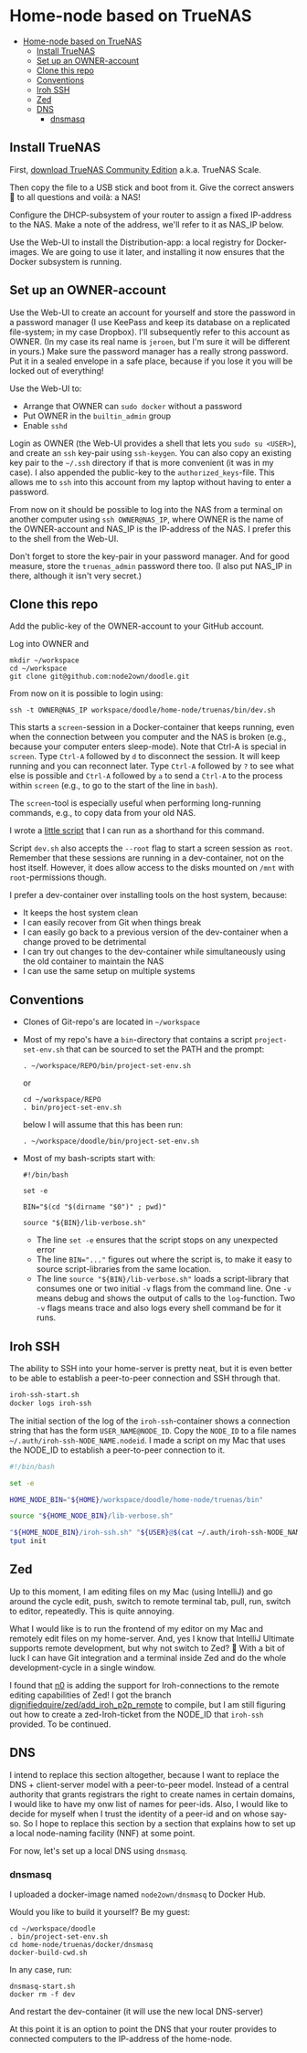 # Home-node based on TrueNAS

<!-- TOC -->
* [Home-node based on TrueNAS](#home-node-based-on-truenas)
  * [Install TrueNAS](#install-truenas)
  * [Set up an OWNER-account](#set-up-an-owner-account)
  * [Clone this repo](#clone-this-repo)
  * [Conventions](#conventions)
  * [Iroh SSH](#iroh-ssh)
  * [Zed](#zed)
  * [DNS](#dns)
    * [dnsmasq](#dnsmasq)
<!-- TOC -->

## Install TrueNAS

First, [download TrueNAS Community Edition](https://www.truenas.com/truenas-community-edition/) a.k.a. TrueNAS Scale.

Then copy the file to a USB stick and boot from it. Give the correct answers :slightly_smiling_face: to all questions and voilà: a NAS!

Configure the DHCP-subsystem of your router to assign a fixed IP-address to the NAS. Make a note of the address, we'll refer to it as NAS_IP below.

Use the Web-UI to install the Distribution-app: a local registry for Docker-images. We are going to use it later, and installing it now ensures that the Docker subsystem is running.

## Set up an OWNER-account

Use the Web-UI to create an account for yourself and store the password in a password manager (I use KeePass and keep its database on a replicated file-system; in my case Dropbox). I'll subsequently refer to this account as OWNER. (In my case its real name is `jeroen`, but I'm sure it will be different in yours.) Make sure the password manager has a really strong password. Put it in a sealed envelope in a safe place, because if you lose it you will be locked out of everything!

Use the Web-UI to:
* Arrange that OWNER can `sudo docker` without a password
* Put OWNER in the `builtin_admin` group
* Enable `sshd`

Login as OWNER (the Web-UI provides a shell that lets you `sudo su <USER>`), and create an `ssh` key-pair using `ssh-keygen`. You can also copy an existing key pair to the `~/.ssh` directory if that is more convenient (it was in my case). I also appended the public-key to the `authorized_keys`-file. This allows me to `ssh` into this account from my laptop without having to enter a password.

From now on it should be possible to log into the NAS from a terminal on another computer using `ssh OWNER@NAS_IP`,
where OWNER is the name of the OWNER-account and NAS_IP is the IP-address of the NAS. I prefer this to the shell from the Web-UI.

Don't forget to store the key-pair in your password manager. And for good measure, store the `truenas_admin` password there too. (I also put NAS_IP in there, although it isn't very secret.)

## Clone this repo

Add the public-key of the OWNER-account to your GitHub account.

Log into OWNER and
```shell
mkdir ~/workspace
cd ~/workspace
git clone git@github.com:node2own/doodle.git
```

From now on it is possible to login using:
```shell
ssh -t OWNER@NAS_IP workspace/doodle/home-node/truenas/bin/dev.sh
```
This starts a `screen`-session in a Docker-container that keeps running, even when the connection between you computer and the NAS is broken (e.g., because your computer enters sleep-mode). Note that Ctrl-A is special in `screen`. Type `Ctrl-A` followed by `d` to disconnect the session. It will keep running and you can reconnect later. Type `Ctrl-A` followed by `?` to see what else is possible and `Ctrl-A` followed by `a` to send a `Ctrl-A` to the process within `screen` (e.g., to go to the start of the line in `bash`).

The `screen`-tool is especially useful when performing long-running commands, e.g., to copy data from your old NAS.

I wrote a [little script](https://github.com/jeroenvanmaanen/scripts/blob/master/miranda.sh) that I can run as a shorthand for this command.

Script `dev.sh` also accepts the `--root` flag to start a screen session as `root`. Remember that these sessions are running in a dev-container, not on the host itself. However, it does allow access to the disks mounted on `/mnt` with `root`-permissions though.

I prefer a dev-container over installing tools on the host system, because:

* It keeps the host system clean
* I can easily recover from Git when things break
* I can easily go back to a previous version of the dev-container when a change proved to be detrimental
* I can try out changes to the dev-container while simultaneously using the old container to maintain the NAS
* I can use the same setup on multiple systems

## Conventions

* Clones of Git-repo's are located in `~/workspace`
* Most of my repo's have a `bin`-directory that contains a script `project-set-env.sh` that can be sourced to set the PATH and the prompt:

      . ~/workspace/REPO/bin/project-set-env.sh

  or

      cd ~/workspace/REPO 
      . bin/project-set-env.sh

  below I will assume that this has been run:

      . ~/workspace/doodle/bin/project-set-env.sh

* Most of my bash-scripts start with:

      #!/bin/bash

      set -e

      BIN="$(cd "$(dirname "$0")" ; pwd)"

      source "${BIN}/lib-verbose.sh"

  * The line `set -e` ensures that the script stops on any unexpected error
  * The line `BIN="..."` figures out where the script is, to make it easy to source script-libraries from the same location.
  * The line `source "${BIN}/lib-verbose.sh"` loads a script-library that consumes one or two initial `-v` flags from the command line. One `-v` means debug and shows the output of calls to the `log`-function. Two `-v` flags means trace and also logs every shell command be for it runs.

## Iroh SSH

The ability to SSH into your home-server is pretty neat, but it is even better to be able to establish a peer-to-peer connection and SSH through that.

```bash
iroh-ssh-start.sh
docker logs iroh-ssh
```

The initial section of the log of the `iroh-ssh`-container shows a connection string that has the form `USER_NAME@NODE_ID`. Copy the `NODE_ID` to a file names `~/.auth/iroh-ssh-NODE_NAME.nodeid`. I made a script on my Mac that uses the NODE_ID to establish a peer-to-peer connection to it.

```bash
#!/bin/bash

set -e

HOME_NODE_BIN="${HOME}/workspace/doodle/home-node/truenas/bin"

source "${HOME_NODE_BIN}/lib-verbose.sh"

"${HOME_NODE_BIN}/iroh-ssh.sh" "${USER}@$(cat ~/.auth/iroh-ssh-NODE_NAME.nodeid)" "$@"
tput init
```

## Zed

Up to this moment, I am editing files on my Mac (using IntelliJ) and go around the cycle edit, push, switch to remote terminal tab, pull, run, switch to editor, repeatedly. This is quite annoying.

What I would like is to run the frontend of my editor on my Mac and remotely edit files on my home-server. And, yes I know that IntelliJ Ultimate supports remote development, but why not switch to Zed? :slightly_smiling_face: With a bit of luck I can have Git integration and a terminal inside Zed and do the whole development-cycle in a single window.

I found that [n0](https://n0.computer/) is adding the support for Iroh-connections to the remote editing capabilities of Zed! I got the branch [dignifiedquire/zed/add_iroh_p2p_remote](https://github.com/dignifiedquire/zed/tree/add_iroh_p2p_remote) to compile, but I am still figuring out how to create a zed-Iroh-ticket from the NODE_ID that `iroh-ssh` provided. To be continued.

## DNS

I intend to replace this section altogether, because I want to replace the DNS + client-server model with a peer-to-peer model. Instead of a central authority that grants registrars the right to create names in certain domains, I would like to have my onw list of names for peer-ids. Also, I would like to decide for myself when I trust the identity of a peer-id and on whose say-so. So I hope to replace this section by a section that explains how to set up a local node-naming facility (NNF) at some point.

For now, let's set up a local DNS using `dnsmasq`.

### dnsmasq

I uploaded a docker-image named `node2own/dnsmasq` to Docker Hub.

Would you like to build it yourself? Be my guest:

```shell
cd ~/workspace/doodle
. bin/project-set-env.sh
cd home-node/truenas/docker/dnsmasq
docker-build-cwd.sh
```

In any case, run:

```shell
dnsmasq-start.sh
docker rm -f dev
```

And restart the dev-container (it will use the new local DNS-server)

At this point it is an option to point the DNS that your router provides to connected computers to the IP-address of the home-node.
